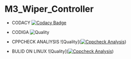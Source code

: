 # M3_Wiper_Controller

 * CODACY
[![Codacy Badge](https://app.codacy.com/project/badge/Grade/28c6337ceb4c4ca68f7547fc760bb8f3)](https://www.codacy.com/gh/Kanish1403200/M3_Wiper_Controller/dashboard?utm_source=github.com&amp;utm_medium=referral&amp;utm_content=Kanish1403200/M3_Wiper_Controller&amp;utm_campaign=Badge_Grade)

 * CODIGA
![Quality](https://api.codiga.io/project/33335/status/svg)

* CPPCHECK ANALIYSIS
![Quality]([![Cppcheck Analysis](https://github.com/Kanish1403200/M3_Wiper_Controller/actions/workflows/cppcheck.yml/badge.svg)](https://github.com/Kanish1403200/M3_Wiper_Controller/actions/workflows/cppcheck.yml))

* BULID ON LINUX
![Quality]([![Cppcheck Analysis](https://github.com/Kanish1403200/M3_Wiper_Controller/actions/workflows/cppcheck.yml/badge.svg)](https://github.com/Kanish1403200/M3_Wiper_Controller/actions/workflows/cppcheck.yml))
